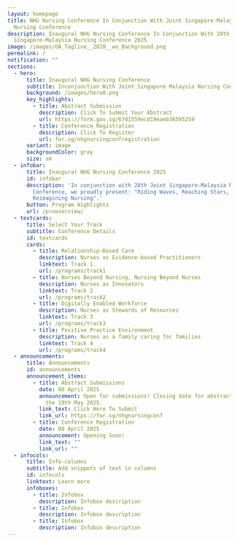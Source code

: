 ```yaml
---
layout: homepage
title: NHG Nursing Conference In Conjunction With Joint Singapore-Malaysia
  Nursing Conference
description: Inaugural NHG Nursing Conference In Conjunction With 28th Joint
  Singapore-Malaysia Nursing Conference 2025
image: /images/GN_Tagline__2020__wo_Background.png
permalink: /
notification: ""
sections:
  - hero:
      title: Inaugural NHG Nursing Conference
      subtitle: Inconjunction With Joint Singapore Malaysia Nursing Conference
      background: /images/hero0.png
      key_highlights:
        - title: Abstract Submission
          description: Click To Submit Your Abstract
          url: https://form.gov.sg/67d1559ecd19eaeb36595259
        - title: Conference Registration
          description: Click To Register
          url: for.sg/nhgnursingconfregistration
      variant: image
      backgroundColor: gray
      size: sm
  - infobar:
      title: Inaugural NHG Nursing Conference 2025
      id: infobar
      description: 'In conjunction with 28th Joint Singapore-Malaysia Nursing
        Conference, we proudly present: "Riding Waves, Reaching Stars,
        Reimagining Nursing".'
      button: Program Highlights
      url: /prooverview/
  - textcards:
      title: Select Your Track
      subtitle: Conference Details
      id: textcards
      cards:
        - title: Relationship-Based Care
          description: ​​Nurses as Evidence-based Practitioners
          linktext: Track 1
          url: /programs/track1
        - title: Nurses Beyond Nursing, Nursing Beyond Nurses
          description: Nurses as Innovators
          linktext: Track 2
          url: /programs/track2
        - title: Digitally Enabled Workforce
          description: Nurses as Stewards of Resources
          linktext: Track 3
          url: /programs/track3
        - title: Positive Practice Environment
          description: Nurses as a family caring for families
          linktext: Track 4
          url: /programs/track4
  - announcements:
      title: Announcements
      id: announcements
      announcement_items:
        - title: Abstract Submissions
          date: 08 April 2025
          announcement: Open for submissions! Closing date for abstract submissions is on
            the 19th May 2025.
          link_text: Click Here To Submit
          link_url: https://for.sg/nhgnursingconf
        - title: Conference Registration
          date: 08 April 2025
          announcement: Opening Soon!
          link_text: ""
          link_url: ""
  - infocols:
      title: Info-columns
      subtitle: Add snippets of text in columns
      id: infocols
      linktext: Learn more
      infoboxes:
        - title: Infobox
          description: Infobox description
        - title: Infobox
          description: Infobox description
        - title: Infobox
          description: Infobox description
---
```

